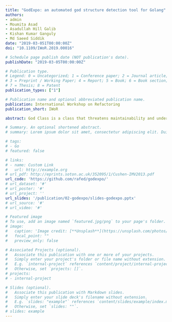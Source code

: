 ```yaml
---
title: "GodExpo: an automated god structure detection tool for Golang"
authors:
- admin
- Moumita Asad
- Asadullah Hill Galib
- Kishan Kumar Ganguly
- Md Saeed Siddik
date: "2019-03-051T00:00:00Z"
doi: "10.1109/IWoR.2019.00016"

# Schedule page publish date (NOT publication's date).
publishDate: "2019-03-05T00:00:00Z"

# Publication type.
# Legend: 0 = Uncategorized; 1 = Conference paper; 2 = Journal article;
# 3 = Preprint / Working Paper; 4 = Report; 5 = Book; 6 = Book section;
# 7 = Thesis; 8 = Patent
publication_types: ["1"]

# Publication name and optional abbreviated publication name.
publication: International Workshop on Refactoring
publication_short: IWoR

abstract: God Class is a class that threatens maintainability and understandability of code by performing most of the work alone. Various tools exist that can detect God Class of Java or C++ programs, however, there is no existing tool for detecting God Class(Structure) in Golang. Although Golang is not an object-oriented language, it offers structures which are similar to classes in OOP as they can contain fields and methods. Unlike OOP, methods of a structure can be defined on any file in the package of Golang. This paper presents a tool entitled GodExpo to detect God Structures in Golang programs by calculating metrics namely Weighted Method Count, Tight Class Cohesion, and Access to Foreign Data. In addition, GodExpo can provide version wise results to observe the evolution of God structures. To evaluate GodExpo, an experiment has been conducted on several versions of two open source Golang projects and the tool successfully found God structures in all versions of those projects.

# Summary. An optional shortened abstract.
# summary: Lorem ipsum dolor sit amet, consectetur adipiscing elit. Duis posuere tellus ac convallis placerat. Proin tincidunt magna sed ex sollicitudin condimentum.

# tags:
# - Go
# featured: false

# links:
# - name: Custom Link
#   url: http://example.org
# url_pdf: http://eprints.soton.ac.uk/352095/1/Cushen-IMV2013.pdf
url_code: 'https://github.com/rafed/godexpo/'
# url_dataset: '#'
# url_poster: '#'
# url_project: ''
url_slides: '/publication/02-godexpo/slides-godexpo.pptx'
# url_source: '#'
# url_video: '#'

# Featured image
# To use, add an image named `featured.jpg/png` to your page's folder. 
# image:
#   caption: 'Image credit: [**Unsplash**](https://unsplash.com/photos/pLCdAaMFLTE)'
#   focal_point: ""
#   preview_only: false

# Associated Projects (optional).
#   Associate this publication with one or more of your projects.
#   Simply enter your project's folder or file name without extension.
#   E.g. `internal-project` references `content/project/internal-project/index.md`.
#   Otherwise, set `projects: []`.
# projects:
# - internal-project

# Slides (optional).
#   Associate this publication with Markdown slides.
#   Simply enter your slide deck's filename without extension.
#   E.g. `slides: "example"` references `content/slides/example/index.md`.
#   Otherwise, set `slides: ""`.
# slides: example
---
```


<!-- {{% callout note %}}
Click the *Cite* button above to demo the feature to enable visitors to import publication metadata into their reference management software.
{{% /callout %}} -->

<!-- {{% callout note %}}
Create your slides in Markdown - click the *Slides* button to check out the example.
{{% /callout %}} -->

<!-- Supplementary notes can be added here, including [code, math, and images](https://wowchemy.com/docs/writing-markdown-latex/). -->
